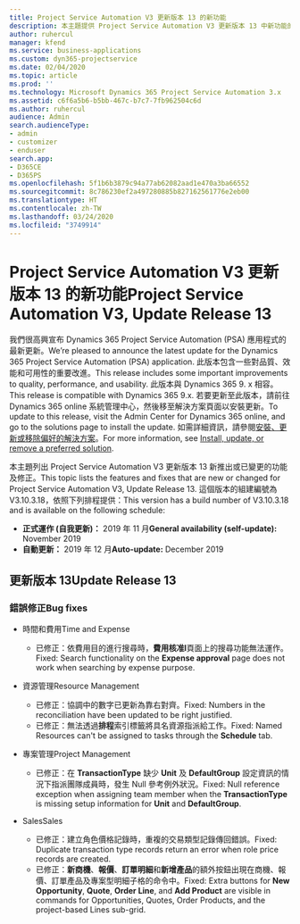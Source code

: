 ```yaml
---
title: Project Service Automation V3 更新版本 13 的新功能
description: 本主題提供 Project Service Automation V3 更新版本 13 中新功能的相關資訊。
author: ruhercul
manager: kfend
ms.service: business-applications
ms.custom: dyn365-projectservice
ms.date: 02/04/2020
ms.topic: article
ms.prod: ''
ms.technology: Microsoft Dynamics 365 Project Service Automation 3.x
ms.assetid: c6f6a5b6-b5bb-467c-b7c7-7fb962504c6d
ms.author: ruhercul
audience: Admin
search.audienceType:
- admin
- customizer
- enduser
search.app:
- D365CE
- D365PS
ms.openlocfilehash: 5f1b6b3879c94a77ab62082aad1e470a3ba66552
ms.sourcegitcommit: 8c786230ef2a497280885b827162561776e2eb00
ms.translationtype: HT
ms.contentlocale: zh-TW
ms.lasthandoff: 03/24/2020
ms.locfileid: "3749914"
---
```

# <a name="project-service-automation-v3-update-release-13"></a><span data-ttu-id="c3026-103">Project Service Automation V3 更新版本 13 的新功能</span><span class="sxs-lookup"><span data-stu-id="c3026-103">Project Service Automation V3, Update Release 13</span></span>
<span data-ttu-id="c3026-104">我們很高興宣布 Dynamics 365 Project Service Automation (PSA) 應用程式的最新更新。</span><span class="sxs-lookup"><span data-stu-id="c3026-104">We’re pleased to announce the latest update for the Dynamics 365 Project Service Automation (PSA) application.</span></span> <span data-ttu-id="c3026-105">此版本包含一些對品質、效能和可用性的重要改進。</span><span class="sxs-lookup"><span data-stu-id="c3026-105">This release includes some important improvements to quality, performance, and usability.</span></span> <span data-ttu-id="c3026-106">此版本與 Dynamics 365 9. x 相容。</span><span class="sxs-lookup"><span data-stu-id="c3026-106">This release is compatible with Dynamics 365 9.x.</span></span> <span data-ttu-id="c3026-107">若要更新至此版本，請前往 Dynamics 365 online 系統管理中心，然後移至解決方案頁面以安裝更新。</span><span class="sxs-lookup"><span data-stu-id="c3026-107">To update to this release, visit the Admin Center for Dynamics 365 online, and go to the solutions page to install the update.</span></span> <span data-ttu-id="c3026-108">如需詳細資訊，請參閱[安裝、更新或移除偏好的解決方案](https://docs.microsoft.com/power-platform/admin/install-remove-preferred-solution)。</span><span class="sxs-lookup"><span data-stu-id="c3026-108">For more information, see [Install, update, or remove a preferred solution](https://docs.microsoft.com/power-platform/admin/install-remove-preferred-solution).</span></span>

<span data-ttu-id="c3026-109">本主題列出 Project Service Automation V3 更新版本 13 新推出或已變更的功能及修正。</span><span class="sxs-lookup"><span data-stu-id="c3026-109">This topic lists the features and fixes that are new or changed for Project Service Automation V3, Update Release 13.</span></span> <span data-ttu-id="c3026-110">這個版本的組建編號為 V3.10.3.18，依照下列排程提供：</span><span class="sxs-lookup"><span data-stu-id="c3026-110">This version has a build number of V3.10.3.18 and is available on the following schedule:</span></span>

- <span data-ttu-id="c3026-111">**正式運作 (自我更新)：** 2019 年 11 月</span><span class="sxs-lookup"><span data-stu-id="c3026-111">**General availability (self-update):** November 2019</span></span>
- <span data-ttu-id="c3026-112">**自動更新：** 2019 年 12 月</span><span class="sxs-lookup"><span data-stu-id="c3026-112">**Auto-update:** December 2019</span></span>


## <a name="update-release-13"></a><span data-ttu-id="c3026-113">更新版本 13</span><span class="sxs-lookup"><span data-stu-id="c3026-113">Update Release 13</span></span> 

### <a name="bug-fixes"></a><span data-ttu-id="c3026-114">錯誤修正</span><span class="sxs-lookup"><span data-stu-id="c3026-114">Bug fixes</span></span>

- <span data-ttu-id="c3026-115">時間和費用</span><span class="sxs-lookup"><span data-stu-id="c3026-115">Time and Expense</span></span>

     - <span data-ttu-id="c3026-116">已修正：依費用目的進行搜尋時，**費用核准l**頁面上的搜尋功能無法運作。</span><span class="sxs-lookup"><span data-stu-id="c3026-116">Fixed: Search functionality on the **Expense approval** page does not work when searching by expense purpose.</span></span>

- <span data-ttu-id="c3026-117">資源管理</span><span class="sxs-lookup"><span data-stu-id="c3026-117">Resource Management</span></span>

     - <span data-ttu-id="c3026-118">已修正：協調中的數字已更新為靠右對齊。</span><span class="sxs-lookup"><span data-stu-id="c3026-118">Fixed: Numbers in the reconciliation have been updated to be right justified.</span></span>
     - <span data-ttu-id="c3026-119">已修正：無法透過**排程**索引標籤將具名資源指派給工作。</span><span class="sxs-lookup"><span data-stu-id="c3026-119">Fixed: Named Resources can't be assigned to tasks through the **Schedule** tab.</span></span>

- <span data-ttu-id="c3026-120">專案管理</span><span class="sxs-lookup"><span data-stu-id="c3026-120">Project Management</span></span>

     - <span data-ttu-id="c3026-121">已修正：在 **TransactionType** 缺少 **Unit** 及 **DefaultGroup** 設定資訊的情況下指派團隊成員時，發生 Null 參考例外狀況。</span><span class="sxs-lookup"><span data-stu-id="c3026-121">Fixed: Null reference exception when assigning team member when the **TransactionType** is missing setup information for **Unit** and **DefaultGroup**.</span></span>

- <span data-ttu-id="c3026-122">Sales</span><span class="sxs-lookup"><span data-stu-id="c3026-122">Sales</span></span>

     - <span data-ttu-id="c3026-123">已修正：建立角色價格記錄時，重複的交易類型記錄傳回錯誤。</span><span class="sxs-lookup"><span data-stu-id="c3026-123">Fixed: Duplicate transaction type records return an error when role price records are created.</span></span>
     - <span data-ttu-id="c3026-124">已修正：**新商機**、**報價**、**訂單明細**和**新增產品**的額外按鈕出現在商機、報價、訂單產品及專案型明細子格的命令中。</span><span class="sxs-lookup"><span data-stu-id="c3026-124">Fixed: Extra buttons for **New Opportunity**, **Quote**, **Order Line**, and **Add Product** are visible in commands for Opportunities, Quotes, Order Products, and the project-based Lines sub-grid.</span></span>


